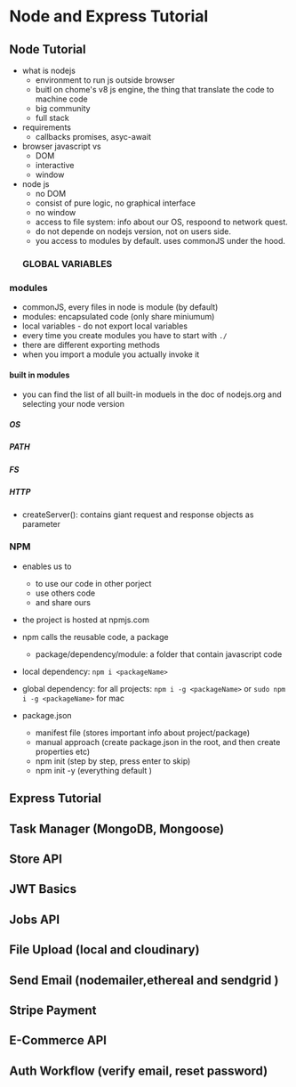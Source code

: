 # Node and Express Tutorial

## Node Tutorial

- what is nodejs
  - environment to run js outside browser
  - buitl on chome's v8 js engine, the thing that translate the code to machine code
  - big community
  - full stack
- requirements
  - callbacks promises, asyc-await
- browser javascript vs
  - DOM
  - interactive
  - window
- node js
  - no DOM
  - consist of pure logic, no graphical interface
  - no window
  - access to file system: info about our OS, respoond to network quest.
  - do not depende on nodejs version, not on users side.
  - you access to modules by default. uses commonJS under the hood.
  ### GLOBAL VARIABLES
  <!--
  __dirname: path to current directly
  __filename: file name
  require: function to use modules (commonJS)
  module: info about current module (file)
  process: info about env where the program is being executed
   -->

### modules

- commonJS, every files in node is module (by default)
- modules: encapsulated code (only share miniumum)
- local variables - do not export local variables
- every time you create modules you have to start with `./`
- there are different exporting methods
- when you import a module you actually invoke it

#### built in modules

- you can find the list of all built-in moduels in the doc of nodejs.org and selecting your node version

##### OS

##### PATH

##### FS

##### HTTP

- createServer(): contains giant request and response objects as parameter

### NPM

- enables us to
  - to use our code in other porject
  - use others code
  - and share ours
- the project is hosted at npmjs.com
- npm calls the reusable code, a package

  - package/dependency/module: a folder that contain javascript code

- local dependency: `npm i <packageName>`
- global dependency: for all projects: `npm i -g <packageName>` or `sudo npm i -g <packageName>` for mac

- package.json
  - manifest file (stores important info about project/package)
  - manual approach (create package.json in the root, and then create properties etc)
  - npm init (step by step, press enter to skip)
  - npm init -y (everything default )

## Express Tutorial

## Task Manager (MongoDB, Mongoose)

## Store API

## JWT Basics

## Jobs API

## File Upload (local and cloudinary)

## Send Email (nodemailer,ethereal and sendgrid )

## Stripe Payment

## E-Commerce API

## Auth Workflow (verify email, reset password)
